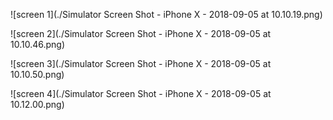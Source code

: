 ![screen 1](./Simulator Screen Shot - iPhone X - 2018-09-05 at 10.10.19.png)

![screen 2](./Simulator Screen Shot - iPhone X - 2018-09-05 at 10.10.46.png)

![screen 3](./Simulator Screen Shot - iPhone X - 2018-09-05 at 10.10.50.png)

![screen 4](./Simulator Screen Shot - iPhone X - 2018-09-05 at 10.12.00.png)

